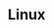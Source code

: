 ---
title: Linux
description: Studying Linux
image: icons8-linux-100.png

# Badge style
style:
    background: "#f7ba00"
    color: "#fff"
---